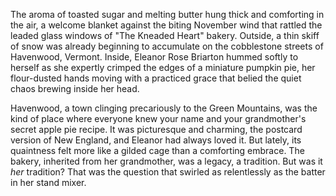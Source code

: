 The aroma of toasted sugar and melting butter hung thick and comforting in the air, a welcome blanket against the biting November wind that rattled the leaded glass windows of "The Kneaded Heart" bakery. Outside, a thin skiff of snow was already beginning to accumulate on the cobblestone streets of Havenwood, Vermont. Inside, Eleanor Rose Briarton hummed softly to herself as she expertly crimped the edges of a miniature pumpkin pie, her flour-dusted hands moving with a practiced grace that belied the quiet chaos brewing inside her head.

Havenwood, a town clinging precariously to the Green Mountains, was the kind of place where everyone knew your name and your grandmother's secret apple pie recipe. It was picturesque and charming, the postcard version of New England, and Eleanor had always loved it. But lately, its quaintness felt more like a gilded cage than a comforting embrace. The bakery, inherited from her grandmother, was a legacy, a tradition. But was it *her* tradition? That was the question that swirled as relentlessly as the batter in her stand mixer.
